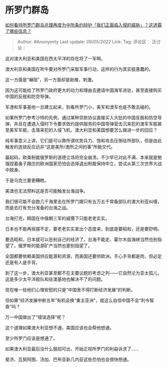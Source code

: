 # 所罗门群岛
[如何看待所罗门群岛总理再度为中所条约辩护「我们正面临入侵的威胁」？这透露了哪些信息？](https://www.zhihu.com/question/531467605/answer/2478409909)

> Author: #Anonymity
> Last update: *09/05/2022*
> Link:
> Tag:
> 评论区：
> 泛讨论：

这对澳大利亚和美国在西太平洋的存在将了一军啊。

澳大利亚和美国在吹牛要对所罗门采取军事行动，这样的行为其实挺愚蠢的。

这一方面是“嚇阻”，另一方面却是助推、刺激。

因为这可能给了所罗门政府更大的动力和理由去邀请中国海军进驻，甚至直接购买中国的反舰和防空导弹。

军港和军事基地一旦建立起来，别看所罗门小，美军和澳军也是不敢去碰的。

如果所罗门参考沙特的先例，通过某种贷款协议直接买入大批的中国反舰和防空导弹，并且在遭遇入侵时下令要求依约提供服务的中国导弹营击沉来犯的澳军军舰甚至美军军舰，击落来犯的入侵飞机，澳大利亚和美国想要怎么做进一步的回应？

纯军事意义上讲，它们是可以靠所谓优势兵力、饱和攻击压倒驻所部队，但是由此触发的连锁反应远非“这是美所/澳所之间的事”所能交代。

最起码，欧美制裁俄罗斯的道德立场将完全崩溃。不少早已对此不满、本来就是勉强捏着鼻子跟庄的欧洲国家恐怕会选择退出制裁保持中立，尝试从第三次世界大战中脱身。

于是乌克兰要更糟糕。

美澳也无法预料这是否可能触发台海战争。

我们很可能不会跑几千海里去在所罗门跟只有五万五千常备部队的澳大利亚纠缠，而是去打有充分准备的台海之战。

台海打完，韩国在中俄朝三军的威慑下只能老老实实。

日本也不能再摇摆不定，要老老实实拿出个态度来，到底是要昭和，还是要舒明。

要选昭和，日本就可以告别自己的经济了。台海不能走、霍尔木兹海峡当然也别指望了。俄罗斯的能源矿产当然也更别指望了。

全国都要依赖美国供应能源和资源，而美国还要供欧洲。手心手背都是肉，但必定还是有人是手背。

到了这一步，澳大利亚甚至都不在主要议题的考虑之列——它自然沦为亚太孤儿，这是多少太平洋舰队和驻澳基地也解决不了的问题。

现在唯一给他们心理安慰的只是“中国舍不得打断经济发展”的判断。

但如果“经济发展中断五年”有机会换“重主亚洲”，就这么自信中国不会“利令智昏”吗？

万一中国做出了“错误选择”呢？

这个道理如果澳大利亚想不通，美国应该也会帮他想通。

至少所罗门应该是想通了。

如果澳大利亚最后没什么狠招可出，开始正视所罗门的利益诉求了……

斐济、瓦努阿图、汤加、巴布亚新几内亚这些恐怕也会很快想通。
